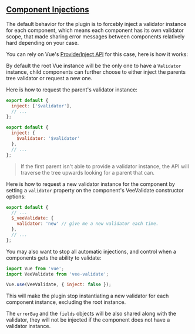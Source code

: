 ## [Component Injections](#injection)

The default behavior for the plugin is to forcebly inject a validator instance for each component, which means each component has its own validator scope, that made sharing error messages between components relatively hard depending on your case.

You can rely on Vue's [Provide/Inject API](https://vuejs.org/v2/api/#provide-inject) for this case, here is how it works:

By default the root Vue instance will be the only one to have a `Validator` instance, child components can further choose to either inject the parents tree validator or request a new one.

Here is how to request the parent's validator instance:

```js
export default {
  inject: ['$validator'],
  // ...
};

export default {
  inject: {
    $validator: '$validator'
  },
  // ...
};
```

> If the first parent isn't able to provide a validator instance, the API will traverse the tree upwards looking for a parent that can.


Here is how to request a new validator instance for the component by setting a `validator` property on the component's VeeValidate constructor options:

```js
export default {
  // ...
  $_veeValidate: {
    validator: 'new' // give me a new validator each time.
  },
  // ...
};
```

You may also want to stop all automatic injections, and control when a components gets the ability to validate:

```js
import Vue from 'vue';
import VeeValidate from 'vee-validate';

Vue.use(VeeValidate, { inject: false });
```

This will make the plugin stop instantiating a new validator for each component instance, excluding the root instance.

The `errorBag` and the `fields` objects will be also shared along with the validator, they will not be injected if the component does not have a validator instance.
